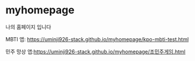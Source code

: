 # myhomepage
나의 홈페이지 입니다

MBTI 앱: https://uminji926-stack.github.io/myhomepage/kpo-mbti-test.html

민주 망상 앱:https://uminji926-stack.github.io/myhomepage/조민주게임.html
